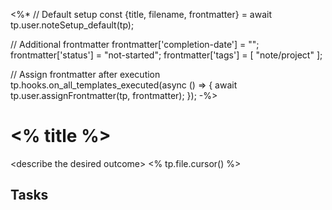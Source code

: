<%*
// Default setup
const {title, filename, frontmatter} = await tp.user.noteSetup_default(tp);

// Additional frontmatter
frontmatter['completion-date'] = "";
frontmatter['status'] = "not-started";
frontmatter['tags'] = [
	"note/project"
];

// Assign frontmatter after execution
tp.hooks.on_all_templates_executed(async () => {
	await tp.user.assignFrontmatter(tp, frontmatter);
});
-%>
# <% title %>
\<describe the desired outcome> <% tp.file.cursor() %>
## Tasks